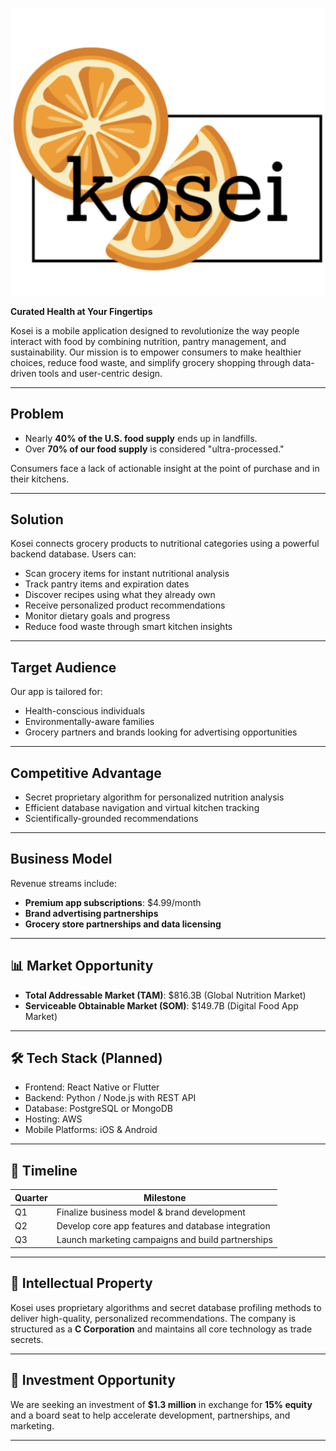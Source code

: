![Kosei App Mockup](Kosei_logo.png)

**Curated Health at Your Fingertips**

Kosei is a mobile application designed to revolutionize the way people interact with food by combining nutrition, pantry management, and sustainability. Our mission is to empower consumers to make healthier choices, reduce food waste, and simplify grocery shopping through data-driven tools and user-centric design.

---

## Problem

- Nearly **40% of the U.S. food supply** ends up in landfills.
- Over **70% of our food supply** is considered "ultra-processed."

Consumers face a lack of actionable insight at the point of purchase and in their kitchens.

---

## Solution

Kosei connects grocery products to nutritional categories using a powerful backend database. Users can:

- Scan grocery items for instant nutritional analysis
- Track pantry items and expiration dates
- Discover recipes using what they already own
- Receive personalized product recommendations
- Monitor dietary goals and progress
- Reduce food waste through smart kitchen insights

---

## Target Audience

Our app is tailored for:

- Health-conscious individuals
- Environmentally-aware families
- Grocery partners and brands looking for advertising opportunities

---

## Competitive Advantage

- Secret proprietary algorithm for personalized nutrition analysis
- Efficient database navigation and virtual kitchen tracking
- Scientifically-grounded recommendations

---

## Business Model

Revenue streams include:

- **Premium app subscriptions**: $4.99/month
- **Brand advertising partnerships**
- **Grocery store partnerships and data licensing**

---

## 📊 Market Opportunity

- **Total Addressable Market (TAM)**: $816.3B (Global Nutrition Market)
- **Serviceable Obtainable Market (SOM)**: $149.7B (Digital Food App Market)

---

## 🛠️ Tech Stack (Planned)

- Frontend: React Native or Flutter
- Backend: Python / Node.js with REST API
- Database: PostgreSQL or MongoDB
- Hosting: AWS
- Mobile Platforms: iOS & Android

---

## 📆 Timeline

| Quarter | Milestone |
|---------|-----------|
| Q1      | Finalize business model & brand development |
| Q2      | Develop core app features and database integration |
| Q3      | Launch marketing campaigns and build partnerships |


---

## 🔐 Intellectual Property

Kosei uses proprietary algorithms and secret database profiling methods to deliver high-quality, personalized recommendations. The company is structured as a **C Corporation** and maintains all core technology as trade secrets.

---

## 🤝 Investment Opportunity

We are seeking an investment of **$1.3 million** in exchange for **15% equity** and a board seat to help accelerate development, partnerships, and marketing.

---
